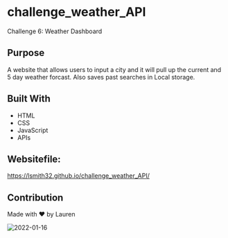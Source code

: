 # challenge_weather_API
Challenge 6: Weather Dashboard

## Purpose
A website that allows users to input a city and it will pull up the current and 5 day weather forcast. Also saves past searches in Local storage.

## Built With
* HTML
* CSS
* JavaScript
* APIs

## Websitefile:
https://lsmith32.github.io/challenge_weather_API/

## Contribution
Made with ❤️ by Lauren


![2022-01-16](https://user-images.githubusercontent.com/93622828/149710567-020c2650-41e3-454e-9b5a-117897bbf38f.png)
